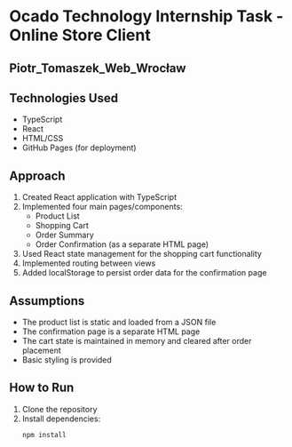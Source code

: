 # Ocado Technology Internship Task - Online Store Client

## Piotr_Tomaszek_Web_Wrocław

## Technologies Used

- TypeScript
- React
- HTML/CSS
- GitHub Pages (for deployment)

## Approach

1. Created React application with TypeScript
2. Implemented four main pages/components:
   - Product List
   - Shopping Cart
   - Order Summary
   - Order Confirmation (as a separate HTML page)
3. Used React state management for the shopping cart functionality
4. Implemented routing between views
5. Added localStorage to persist order data for the confirmation page

## Assumptions

- The product list is static and loaded from a JSON file
- The confirmation page is a separate HTML page
- The cart state is maintained in memory and cleared after order placement
- Basic styling is provided

## How to Run

1. Clone the repository
2. Install dependencies:
   ```bash
   npm install
   ```
